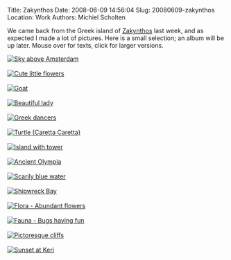 Title: Zakynthos
Date: 2008-06-09 14:56:04
Slug: 20080609-zakynthos
Location: Work
Authors: Michiel Scholten

<p>We came back from the Greek island of <a href="http://en.wikipedia.org/wiki/Zakynthos">Zakynthos</a> last week, and as expected I made a lot of pictures. Here is a small selection; an album will be up later. Mouse over for texts, click for larger versions.</p>

<div class="content-image"><div><a href="http://aquariusoft.org/gallery/v/photographs/photolog/img_3337.html"><img title="Take-off above Amsterdam" src="http://aquariusoft.org/gallery/d/5281-2/img_3337" alt="Sky above Amsterdam" /></a></div></div>
<br style="clear: both;" />
<div class="content-image"><div><a href="http://aquariusoft.org/gallery/v/photographs/photolog/img_3389.html"><img title="Flora - Cute little flowers" src="http://aquariusoft.org/gallery/d/5285-2/img_3389" alt="Cute little flowers" /></a></div></div>
<br style="clear: both;" />
<div class="content-image"><div><a href="http://aquariusoft.org/gallery/v/photographs/photolog/img_3395.html"><img title="Fauna - Goat alongside the road" src="http://aquariusoft.org/gallery/d/5289-2/img_3395" alt="Goat" /></a></div></div>
<br style="clear: both;" />
<div class="content-image"><div><a href="http://aquariusoft.org/gallery/v/photographs/photolog/img_3426.html"><img title="Beautiful lady on the beach" src="http://aquariusoft.org/gallery/d/5293-2/img_3426" alt="Beautiful lady" /></a></div></div>
<br style="clear: both;" />
<div class="content-image"><div><a href="http://aquariusoft.org/gallery/v/photographs/photolog/img_3536.html"><img title="Original Greek dancers" src="http://aquariusoft.org/gallery/d/5297-2/img_3536" alt="Greek dancers" /></a></div></div>
<br style="clear: both;" />
<div class="content-image"><div><a href="http://aquariusoft.org/gallery/v/photographs/photolog/img_3660.html"><img src="http://aquariusoft.org/gallery/d/5301-2/img_3660" alt="Turtle (Caretta Caretta)" title="Turtle (Caretta Caretta)" /></a></div></div>
<br style="clear: both;" />
<div class="content-image"><div><a href="http://aquariusoft.org/gallery/v/photographs/photolog/img_3823.html"><img src="http://aquariusoft.org/gallery/d/5309-2/img_3823" alt="Island with tower" title="Island with tower near Peloponnese with in the background the fruit fields" /></a></div></div>
<br style="clear: both;" />
<div class="content-image"><div><a href="http://aquariusoft.org/gallery/v/photographs/photolog/img_3959.html"><img src="http://aquariusoft.org/gallery/d/5313-2/img_3959" alt="Ancient Olympia" title="Ancient Olympia" /></a></div></div>
<br style="clear: both;" />
<div class="content-image"><div><a href="http://aquariusoft.org/gallery/v/photographs/photolog/img_4027.html"><img src="http://aquariusoft.org/gallery/d/5317-2/img_4027" alt="Scarily blue water" title="Scarily blue water" /></a></div></div>
<br style="clear: both;" />
<div class="content-image"><div><a href="http://aquariusoft.org/gallery/v/photographs/photolog/img_4115.html"><img src="http://aquariusoft.org/gallery/d/5305-2/img_4115" alt="Shipwreck Bay" title="Shipwreck Bay" /></a></div></div>
<br style="clear: both;" />
<div class="content-image"><div><a href="http://aquariusoft.org/gallery/v/photographs/photolog/img_4220.html"><img src="http://aquariusoft.org/gallery/d/5329-2/img_4220" alt="Flora - Abundant flowers" title="Flora - Abundant flowers" /></a></div></div>
<br style="clear: both;" />
<div class="content-image"><div><a href="http://aquariusoft.org/gallery/v/photographs/photolog/img_4261.html"><img src="http://aquariusoft.org/gallery/d/5333-2/img_4261" alt="Fauna - Bugs having fun" title="Fauna - Bugs having fun" /></a></div></div>
<br style="clear: both;" />
<div class="content-image"><div><a href="http://aquariusoft.org/gallery/v/photographs/photolog/img_4521.html"><img src="http://aquariusoft.org/gallery/d/5321-2/img_4521" alt="Pictoresque cliffs" title="Pictoresque cliffs of Keri" /></a></div></div>
<br style="clear: both;" />
<div class="content-image"><div><a href="http://aquariusoft.org/gallery/v/photographs/photolog/img_4554.html"><img src="http://aquariusoft.org/gallery/d/5325-2/img_4554" alt="Sunset at Keri" title="Sunset at Keri" /></a></div></div>
<br style="clear: both;" />